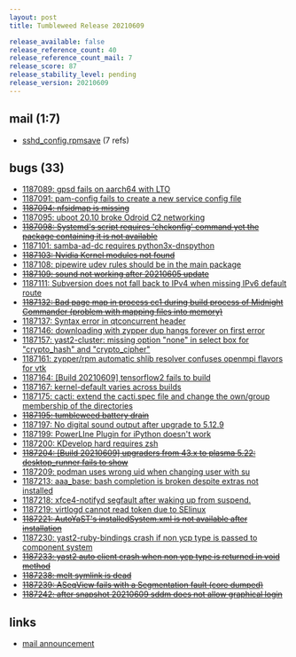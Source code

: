 ```yaml
---
layout: post
title: Tumbleweed Release 20210609

release_available: false
release_reference_count: 40
release_reference_count_mail: 7
release_score: 87
release_stability_level: pending
release_version: 20210609
---
```


## mail (1:7)

- [sshd_config.rpmsave](https://github.com/boombatower/tumbleweed-review/issues/10) (7 refs)

## bugs (33)

<!--more-->

- [1187089: gpsd fails on aarch64 with LTO](https://bugzilla.opensuse.org/show_bug.cgi?id=1187089)
- [1187091: pam-config fails to create a new service config file](https://bugzilla.opensuse.org/show_bug.cgi?id=1187091)
- ~~[1187094: nfsidmap is missing](https://bugzilla.opensuse.org/show_bug.cgi?id=1187094)~~
- [1187095: uboot 20.10 broke Odroid C2 networking](https://bugzilla.opensuse.org/show_bug.cgi?id=1187095)
- ~~[1187098: Systemd's script requires 'chckonfig' command yet the package containing it is not available](https://bugzilla.opensuse.org/show_bug.cgi?id=1187098)~~
- [1187101: samba-ad-dc requires python3x-dnspython](https://bugzilla.opensuse.org/show_bug.cgi?id=1187101)
- ~~[1187103: Nvidia Kernel modules not found](https://bugzilla.opensuse.org/show_bug.cgi?id=1187103)~~
- [1187108: pipewire udev rules should be in the main package](https://bugzilla.opensuse.org/show_bug.cgi?id=1187108)
- ~~[1187109: sound not working after 20210605 update](https://bugzilla.opensuse.org/show_bug.cgi?id=1187109)~~
- [1187111: Subversion does not fall back to IPv4 when missing IPv6 default route](https://bugzilla.opensuse.org/show_bug.cgi?id=1187111)
- ~~[1187132: Bad page map in process cc1 during build process of Midnight Commander (problem with mapping files into memory)](https://bugzilla.opensuse.org/show_bug.cgi?id=1187132)~~
- [1187137: Syntax error in qtconcurrent header](https://bugzilla.opensuse.org/show_bug.cgi?id=1187137)
- [1187146: downloading with zypper dup hangs forever on first error](https://bugzilla.opensuse.org/show_bug.cgi?id=1187146)
- [1187157: yast2-cluster: missing option "none" in select box for "crypto_hash" and "crypto_cipher"](https://bugzilla.opensuse.org/show_bug.cgi?id=1187157)
- [1187161: zypper/rpm automatic shlib resolver confuses openmpi flavors for vtk](https://bugzilla.opensuse.org/show_bug.cgi?id=1187161)
- [1187164: \[Build 20210609\] tensorflow2 fails to build](https://bugzilla.opensuse.org/show_bug.cgi?id=1187164)
- [1187167: kernel-default varies across builds](https://bugzilla.opensuse.org/show_bug.cgi?id=1187167)
- [1187175: cacti: extend the cacti.spec file and change the own/group membership of the directories](https://bugzilla.opensuse.org/show_bug.cgi?id=1187175)
- ~~[1187195: tumbleweed battery drain](https://bugzilla.opensuse.org/show_bug.cgi?id=1187195)~~
- [1187197: No digital sound output after upgrade to 5.12.9](https://bugzilla.opensuse.org/show_bug.cgi?id=1187197)
- [1187199: PowerLIne Plugin for iPython doesn't work](https://bugzilla.opensuse.org/show_bug.cgi?id=1187199)
- [1187200: KDevelop hard requires zsh](https://bugzilla.opensuse.org/show_bug.cgi?id=1187200)
- ~~[1187204: \[Build 20210609\] upgraders from 43.x to plasma 5.22: desktop_runner fails to show](https://bugzilla.opensuse.org/show_bug.cgi?id=1187204)~~
- [1187209: podman uses wrong uid when changing user with su](https://bugzilla.opensuse.org/show_bug.cgi?id=1187209)
- [1187213: aaa_base: bash completion is broken despite extras not installed](https://bugzilla.opensuse.org/show_bug.cgi?id=1187213)
- [1187218: xfce4-notifyd segfault after waking up from suspend.](https://bugzilla.opensuse.org/show_bug.cgi?id=1187218)
- [1187219: virtlogd cannot read token due to SElinux](https://bugzilla.opensuse.org/show_bug.cgi?id=1187219)
- ~~[1187221: AutoYaST's installedSystem.xml is not available after installation](https://bugzilla.opensuse.org/show_bug.cgi?id=1187221)~~
- [1187230: yast2-ruby-bindings crash if non ycp type is passed to component system](https://bugzilla.opensuse.org/show_bug.cgi?id=1187230)
- ~~[1187233: yast2 auto client crash when non ycp type is returned in void method](https://bugzilla.opensuse.org/show_bug.cgi?id=1187233)~~
- ~~[1187238: melt symlink is dead](https://bugzilla.opensuse.org/show_bug.cgi?id=1187238)~~
- ~~[1187239: ASeqView fails with a Segmentation fault (core dumped)](https://bugzilla.opensuse.org/show_bug.cgi?id=1187239)~~
- ~~[1187242: after snapshot 20210609 sddm does not allow graphical login](https://bugzilla.opensuse.org/show_bug.cgi?id=1187242)~~



## links

- [mail announcement](https://github.com/boombatower/tumbleweed-review/issues/10)
